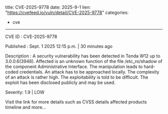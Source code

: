  
title: CVE-2025-9778
date: 2025-9-1
lien: "https://cvefeed.io/vuln/detail/CVE-2025-9778"
categories:
  - cve
---

CVE ID : CVE-2025-9778

Published :  Sept. 1
2025
12:15 p.m. | 30 minutes ago

Description : A security vulnerability has been detected in Tenda W12 up to 3.0.0.6(3948). Affected is an unknown function of the file /etc_ro/shadow of the component Administrative Interface. The manipulation leads to hard-coded credentials. An attack has to be approached locally. The complexity of an attack is rather high. The exploitability is told to be difficult. The exploit has been disclosed publicly and may be used.

Severity: 1.9 | LOW

Visit the link for more details
such as CVSS details
affected products
timeline
and more...
